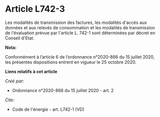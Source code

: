 # Article L742-3

Les modalités de transmission des factures, les modalités d'accès aux données et aux relevés de consommation et les modalités
de transmission de l'évaluation prévue par l'article L. 742-1 sont déterminées par décret en Conseil d'Etat.

**Nota:**

Conformément à l’article 6 de l’ordonnance n°2020-866 du 15 juillet 2020, les présentes dispositions entrent en vigueur le 25
octobre 2020.

**Liens relatifs à cet article**

_Créé par_:

  - Ordonnance n°2020-866 du 15 juillet 2020 - art. 2

_Cite_:

  - Code de l'énergie - art. L742-1 (VD)

